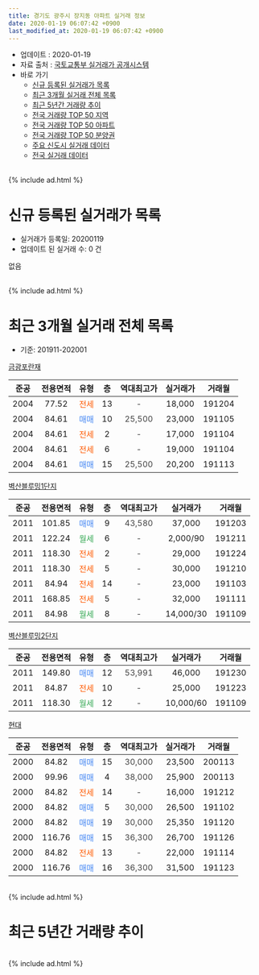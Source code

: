 ```yaml
---
title: 경기도 광주시 장지동 아파트 실거래 정보
date: 2020-01-19 06:07:42 +0900
last_modified_at: 2020-01-19 06:07:42 +0900
---
```


* 업데이트 : 2020-01-19
* 자료 출처 : [국토교통부 실거래가 공개시스템](http://rt.molit.go.kr)
* 바로 가기
    * [신규 등록된 실거래가 목록](#신규-등록된-실거래가-목록)
    * [최근 3개월 실거래 전체 목록](#최근-3개월-실거래-전체-목록)
    * [최근 5년간 거래량 추이](#최근-5년간-거래량-추이)
    * [전국 거래량 TOP 50 지역](https://apt-info.github.io/apt-trade-info/최근-3개월-전국에서-가장-거래가-많이-발생한-지역)
    * [전국 거래량 TOP 50 아파트](https://apt-info.github.io/apt-trade-info/최근-3개월-전국에서-가장-거래가-많이-발생한-아파트)
    * [전국 거래량 TOP 50 분양권](https://apt-info.github.io/apt-trade-info/최근-3개월-전국에서-가장-거래가-많이-발생한-분양권)
    * [주요 신도시 실거래 데이터](https://apt-info.github.io/apt-trade-info/주요-신도시)
    * [전국 실거래 데이터](https://apt-info.github.io/apt-trade-info/전국)
<br>
{% include ad.html %}
<br>

# 신규 등록된 실거래가 목록
* 실거래가 등록일: 20200119
* 업데이트 된 실거래 수: 0 건

없음

<br>
{% include ad.html %}
<br>

# 최근 3개월 실거래 전체 목록
* 기준: 201911-202001


[금광포란재](https://search.naver.com/search.naver?query=%EA%B2%BD%EA%B8%B0%EB%8F%84+%EA%B4%91%EC%A3%BC%EC%8B%9C+%EC%9E%A5%EC%A7%80%EB%8F%99+%EA%B8%88%EA%B4%91%ED%8F%AC%EB%9E%80%EC%9E%AC)

|준공|전용면적|유형|층|역대최고가|실거래가|거래월|
|:---:|:---:|:---:|:---:|:---:|:---:|:---:|
|2004|77.52|<span style="color:#ff5a00">전세</span>|13|<span style="color:#444444">-</span>|18,000|191204|
|2004|84.61|<span style="color:#4285f3">매매</span>|10|<span style="color:#444444">25,500</span>|23,000|191105|
|2004|84.61|<span style="color:#ff5a00">전세</span>|2|<span style="color:#444444">-</span>|17,000|191104|
|2004|84.61|<span style="color:#ff5a00">전세</span>|6|<span style="color:#444444">-</span>|19,000|191104|
|2004|84.61|<span style="color:#4285f3">매매</span>|15|<span style="color:#444444">25,500</span>|20,200|191113|

[벽산블루밍1단지](https://search.naver.com/search.naver?query=%EA%B2%BD%EA%B8%B0%EB%8F%84+%EA%B4%91%EC%A3%BC%EC%8B%9C+%EC%9E%A5%EC%A7%80%EB%8F%99+%EB%B2%BD%EC%82%B0%EB%B8%94%EB%A3%A8%EB%B0%8D1%EB%8B%A8%EC%A7%80)

|준공|전용면적|유형|층|역대최고가|실거래가|거래월|
|:---:|:---:|:---:|:---:|:---:|:---:|:---:|
|2011|101.85|<span style="color:#4285f3">매매</span>|9|<span style="color:#444444">43,580</span>|37,000|191203|
|2011|122.24|<span style="color:#34a853">월세</span>|6|<span style="color:#444444">-</span>|2,000/90|191211|
|2011|118.30|<span style="color:#ff5a00">전세</span>|2|<span style="color:#444444">-</span>|29,000|191224|
|2011|118.30|<span style="color:#ff5a00">전세</span>|5|<span style="color:#444444">-</span>|30,000|191210|
|2011|84.94|<span style="color:#ff5a00">전세</span>|14|<span style="color:#444444">-</span>|23,000|191103|
|2011|168.85|<span style="color:#ff5a00">전세</span>|5|<span style="color:#444444">-</span>|32,000|191111|
|2011|84.98|<span style="color:#34a853">월세</span>|8|<span style="color:#444444">-</span>|14,000/30|191109|

[벽산블루밍2단지](https://search.naver.com/search.naver?query=%EA%B2%BD%EA%B8%B0%EB%8F%84+%EA%B4%91%EC%A3%BC%EC%8B%9C+%EC%9E%A5%EC%A7%80%EB%8F%99+%EB%B2%BD%EC%82%B0%EB%B8%94%EB%A3%A8%EB%B0%8D2%EB%8B%A8%EC%A7%80)

|준공|전용면적|유형|층|역대최고가|실거래가|거래월|
|:---:|:---:|:---:|:---:|:---:|:---:|:---:|
|2011|149.80|<span style="color:#4285f3">매매</span>|12|<span style="color:#444444">53,991</span>|46,000|191230|
|2011|84.87|<span style="color:#ff5a00">전세</span>|10|<span style="color:#444444">-</span>|25,000|191223|
|2011|118.30|<span style="color:#34a853">월세</span>|12|<span style="color:#444444">-</span>|10,000/60|191109|

[현대](https://search.naver.com/search.naver?query=%EA%B2%BD%EA%B8%B0%EB%8F%84+%EA%B4%91%EC%A3%BC%EC%8B%9C+%EC%9E%A5%EC%A7%80%EB%8F%99+%ED%98%84%EB%8C%80)

|준공|전용면적|유형|층|역대최고가|실거래가|거래월|
|:---:|:---:|:---:|:---:|:---:|:---:|:---:|
|2000|84.82|<span style="color:#4285f3">매매</span>|15|<span style="color:#444444">30,000</span>|23,500|200113|
|2000|99.96|<span style="color:#4285f3">매매</span>|4|<span style="color:#444444">38,000</span>|25,900|200113|
|2000|84.82|<span style="color:#ff5a00">전세</span>|14|<span style="color:#444444">-</span>|16,000|191212|
|2000|84.82|<span style="color:#4285f3">매매</span>|5|<span style="color:#444444">30,000</span>|26,500|191102|
|2000|84.82|<span style="color:#4285f3">매매</span>|19|<span style="color:#444444">30,000</span>|25,350|191120|
|2000|116.76|<span style="color:#4285f3">매매</span>|15|<span style="color:#444444">36,300</span>|26,700|191126|
|2000|84.82|<span style="color:#ff5a00">전세</span>|13|<span style="color:#444444">-</span>|22,000|191114|
|2000|116.76|<span style="color:#4285f3">매매</span>|16|<span style="color:#444444">36,300</span>|31,500|191123|


<br>
{% include ad.html %}
<br>

# 최근 5년간 거래량 추이


<div style="width:100%;">
    <canvas id="deal_progress" height="200"></canvas>
</div>

<script>
new Chart(document.getElementById("deal_progress"), {
    type: 'line',
    data: {
        labels: ['201501','201502','201503','201504','201505','201506','201507','201508','201509','201510','201511','201512','201601','201602','201603','201604','201605','201606','201607','201608','201609','201610','201611','201612','201701','201702','201703','201704','201705','201706','201707','201708','201709','201710','201711','201712','201801','201802','201803','201804','201805','201806','201807','201808','201809','201810','201811','201812','201901','201902','201903','201904','201905','201906','201907','201908','201909','201910','201911','201912','202001'],
        datasets: [{
            label: '매매',
            pointRadius: 1,
            data: [17, 6, 17, 17, 17, 13, 9, 11, 10, 17, 3, 1, 4, 3, 4, 3, 4, 6, 12, 12, 9, 10, 5, 3, 2, 3, 6, 6, 8, 11, 8, 6, 3, 0, 2, 3, 2, 7, 7, 4, 6, 5, 6, 6, 9, 11, 3, 1, 7, 5, 5, 5, 6, 5, 3, 5, 7, 5, 6, 2, 2],
            borderColor: "rgba(255, 201, 14, 1)",
            backgroundColor: "rgba(255, 201, 14, 0.5)",
            fill: false,
            lineTension: 0
        },{
            label: '전월세',
            pointRadius: 1,
            data: [8, 2, 13, 12, 12, 18, 14, 20, 9, 9, 13, 7, 6, 7, 6, 7, 4, 4, 9, 9, 14, 8, 4, 2, 2, 8, 7, 11, 10, 11, 7, 12, 10, 5, 9, 5, 6, 6, 8, 6, 2, 2, 8, 8, 8, 10, 4, 1, 4, 4, 5, 8, 6, 8, 7, 4, 9, 7, 7, 6, 0],
            borderColor: "rgba(0, 141, 185, 1)",
            backgroundColor: "rgba(0, 141, 185, 0.5)",
            fill: false,
            lineTension: 0
        }
        ]
    },
    options: {
        responsive: true,
        title: {
            display: false
        },
        tooltips: {
            mode: 'index',
            intersect: false
        },
        hover: {
            mode: 'nearest',
            intersect: true
        },
        scales: {
            xAxes: [{
                display: true,
                scaleLabel: {
                    display: true,
                    labelString: '년/월'
                }
            }],
            yAxes: [{
                display: true,
                ticks: {
                    suggestedMin: 0,
                },
                scaleLabel: {
                    display: true,
                    labelString: '실거래 수'
                }
            }]
        }
    }
});

</script>


<br>
{% include ad.html %}
<br>

